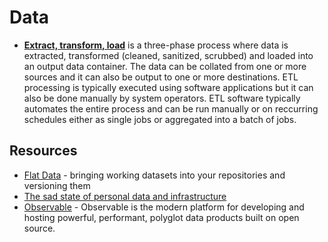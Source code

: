 # Data

- [**Extract, transform, load**](https://en.wikipedia.org/wiki/Extract,_transform,_load) is a three-phase process where data is extracted, transformed (cleaned, sanitized, scrubbed) and loaded into an output data container. The data can be collated from one or more sources and it can also be output to one or more destinations. ETL processing is typically executed using software applications but it can also be done manually by system operators. ETL software typically automates the entire process and can be run manually or on reccurring schedules either as single jobs or aggregated into a batch of jobs. 

## Resources

- [Flat Data](https://octo.github.com/projects/flat-data) - bringing working datasets into your repositories and versioning them
- [The sad state of personal data and infrastructure](https://beepb00p.xyz/sad-infra.html#exports)
- [Observable](https://observablehq.com) - Observable is the modern platform for developing and hosting powerful, performant, polyglot data products built on open source.
